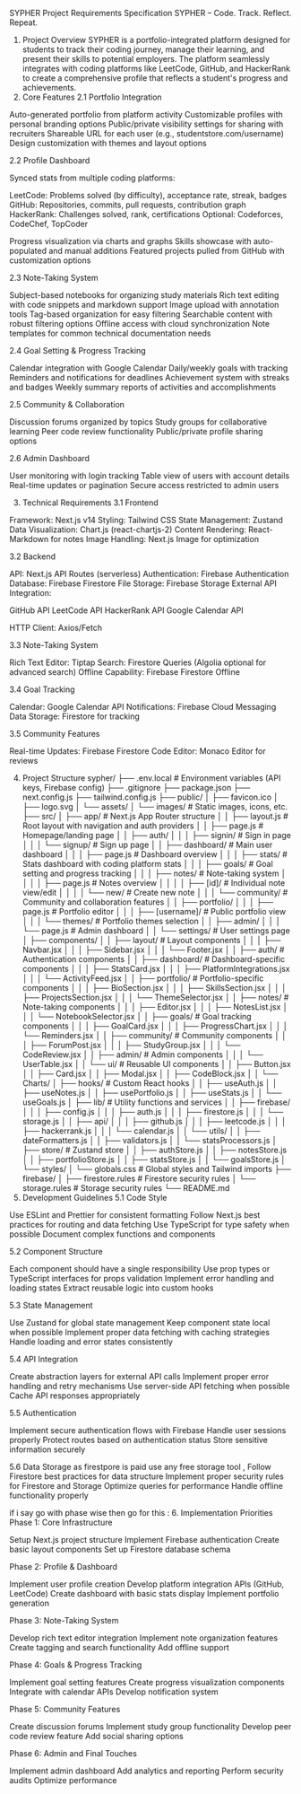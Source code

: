 SYPHER Project Requirements Specification
SYPHER – Code. Track. Reflect. Repeat.
1. Project Overview
SYPHER is a portfolio-integrated platform designed for students to track their coding journey, manage their learning, and present their skills to potential employers. The platform seamlessly integrates with coding platforms like LeetCode, GitHub, and HackerRank to create a comprehensive profile that reflects a student's progress and achievements.
2. Core Features
2.1 Portfolio Integration

Auto-generated portfolio from platform activity
Customizable profiles with personal branding options
Public/private visibility settings for sharing with recruiters
Shareable URL for each user (e.g., studentstore.com/username)
Design customization with themes and layout options

2.2 Profile Dashboard

Synced stats from multiple coding platforms:

LeetCode: Problems solved (by difficulty), acceptance rate, streak, badges
GitHub: Repositories, commits, pull requests, contribution graph
HackerRank: Challenges solved, rank, certifications
Optional: Codeforces, CodeChef, TopCoder


Progress visualization via charts and graphs
Skills showcase with auto-populated and manual additions
Featured projects pulled from GitHub with customization options

2.3 Note-Taking System

Subject-based notebooks for organizing study materials
Rich text editing with code snippets and markdown support
Image upload with annotation tools
Tag-based organization for easy filtering
Searchable content with robust filtering options
Offline access with cloud synchronization
Note templates for common technical documentation needs

2.4 Goal Setting & Progress Tracking

Calendar integration with Google Calendar
Daily/weekly goals with tracking
Reminders and notifications for deadlines
Achievement system with streaks and badges
Weekly summary reports of activities and accomplishments

2.5 Community & Collaboration

Discussion forums organized by topics
Study groups for collaborative learning
Peer code review functionality
Public/private profile sharing options

2.6 Admin Dashboard

User monitoring with login tracking
Table view of users with account details
Real-time updates or pagination
Secure access restricted to admin users

3. Technical Requirements
3.1 Frontend

Framework: Next.js v14
Styling: Tailwind CSS
State Management: Zustand
Data Visualization: Chart.js (react-chartjs-2)
Content Rendering: React-Markdown for notes
Image Handling: Next.js Image for optimization

3.2 Backend

API: Next.js API Routes (serverless)
Authentication: Firebase Authentication
Database: Firebase Firestore
File Storage: Firebase Storage
External API Integration:

GitHub API
LeetCode API
HackerRank API
Google Calendar API


HTTP Client: Axios/Fetch

3.3 Note-Taking System

Rich Text Editor: Tiptap
Search: Firestore Queries (Algolia optional for advanced search)
Offline Capability: Firebase Firestore Offline

3.4 Goal Tracking

Calendar: Google Calendar API
Notifications: Firebase Cloud Messaging
Data Storage: Firestore for tracking

3.5 Community Features

Real-time Updates: Firebase Firestore
Code Editor: Monaco Editor for reviews

4. Project Structure
sypher/
├── .env.local                # Environment variables (API keys, Firebase config)
├── .gitignore
├── package.json
├── next.config.js
├── tailwind.config.js
├── public/
│   ├── favicon.ico
│   ├── logo.svg
│   └── assets/
│       └── images/           # Static images, icons, etc.
├── src/
│   ├── app/                  # Next.js App Router structure
│   │   ├── layout.js         # Root layout with navigation and auth providers
│   │   ├── page.js           # Homepage/landing page
│   │   ├── auth/
│   │   │   ├── signin/       # Sign in page
│   │   │   └── signup/       # Sign up page
│   │   ├── dashboard/        # Main user dashboard
│   │   │   ├── page.js       # Dashboard overview
│   │   │   ├── stats/        # Stats dashboard with coding platform stats
│   │   │   ├── goals/        # Goal setting and progress tracking
│   │   │   ├── notes/        # Note-taking system
│   │   │   │   ├── page.js   # Notes overview
│   │   │   │   ├── [id]/     # Individual note view/edit
│   │   │   │   └── new/      # Create new note
│   │   │   └── community/    # Community and collaboration features
│   │   ├── portfolio/
│   │   │   ├── page.js       # Portfolio editor
│   │   │   ├── [username]/   # Public portfolio view
│   │   │   └── themes/       # Portfolio themes selection
│   │   ├── admin/
│   │   │   └── page.js       # Admin dashboard
│   │   └── settings/         # User settings page
│   ├── components/
│   │   ├── layout/           # Layout components
│   │   │   ├── Navbar.jsx
│   │   │   ├── Sidebar.jsx
│   │   │   └── Footer.jsx
│   │   ├── auth/             # Authentication components
│   │   ├── dashboard/        # Dashboard-specific components
│   │   │   ├── StatsCard.jsx
│   │   │   ├── PlatformIntegrations.jsx
│   │   │   └── ActivityFeed.jsx
│   │   ├── portfolio/        # Portfolio-specific components
│   │   │   ├── BioSection.jsx
│   │   │   ├── SkillsSection.jsx
│   │   │   ├── ProjectsSection.jsx
│   │   │   └── ThemeSelector.jsx
│   │   ├── notes/            # Note-taking components
│   │   │   ├── Editor.jsx
│   │   │   ├── NotesList.jsx
│   │   │   └── NotebookSelector.jsx
│   │   ├── goals/            # Goal tracking components
│   │   │   ├── GoalCard.jsx
│   │   │   ├── ProgressChart.jsx
│   │   │   └── Reminders.jsx
│   │   ├── community/        # Community components
│   │   │   ├── ForumPost.jsx
│   │   │   ├── StudyGroup.jsx
│   │   │   └── CodeReview.jsx
│   │   ├── admin/            # Admin components
│   │   │   └── UserTable.jsx
│   │   └── ui/               # Reusable UI components
│   │       ├── Button.jsx
│   │       ├── Card.jsx
│   │       ├── Modal.jsx
│   │       ├── CodeBlock.jsx
│   │       └── Charts/
│   ├── hooks/                # Custom React hooks
│   │   ├── useAuth.js
│   │   ├── useNotes.js
│   │   ├── usePortfolio.js
│   │   ├── useStats.js
│   │   └── useGoals.js
│   ├── lib/                  # Utility functions and services
│   │   ├── firebase/
│   │   │   ├── config.js
│   │   │   ├── auth.js
│   │   │   ├── firestore.js
│   │   │   └── storage.js
│   │   ├── api/
│   │   │   ├── github.js
│   │   │   ├── leetcode.js
│   │   │   ├── hackerrank.js
│   │   │   └── calendar.js
│   │   └── utils/
│   │       ├── dateFormatters.js
│   │       ├── validators.js
│   │       └── statsProcessors.js
│   ├── store/                # Zustand store
│   │   ├── authStore.js
│   │   ├── notesStore.js
│   │   ├── portfolioStore.js
│   │   ├── statsStore.js
│   │   └── goalsStore.js
│   └── styles/
│       └── globals.css       # Global styles and Tailwind imports
├── firebase/
│   ├── firestore.rules       # Firestore security rules
│   └── storage.rules         # Storage security rules
└── README.md
5. Development Guidelines
5.1 Code Style

Use ESLint and Prettier for consistent formatting
Follow Next.js best practices for routing and data fetching
Use TypeScript for type safety when possible
Document complex functions and components

5.2 Component Structure

Each component should have a single responsibility
Use prop types or TypeScript interfaces for props validation
Implement error handling and loading states
Extract reusable logic into custom hooks

5.3 State Management

Use Zustand for global state management
Keep component state local when possible
Implement proper data fetching with caching strategies
Handle loading and error states consistently

5.4 API Integration

Create abstraction layers for external API calls
Implement proper error handling and retry mechanisms
Use server-side API fetching when possible
Cache API responses appropriately

5.5 Authentication

Implement secure authentication flows with Firebase
Handle user sessions properly
Protect routes based on authentication status
Store sensitive information securely

5.6 Data Storage
as firestpore is paid use any free storage tool  , 
Follow Firestore best practices for data structure
Implement proper security rules for Firestore and Storage
Optimize queries for performance
Handle offline functionality properly







if i say go with phase wise then go for this : 
6. Implementation Priorities
Phase 1: Core Infrastructure

Setup Next.js project structure
Implement Firebase authentication
Create basic layout components
Set up Firestore database schema

Phase 2: Profile & Dashboard

Implement user profile creation
Develop platform integration APIs (GitHub, LeetCode)
Create dashboard with basic stats display
Implement portfolio generation

Phase 3: Note-Taking System

Develop rich text editor integration
Implement note organization features
Create tagging and search functionality
Add offline support

Phase 4: Goals & Progress Tracking

Implement goal setting features
Create progress visualization components
Integrate with calendar APIs
Develop notification system

Phase 5: Community Features

Create discussion forums
Implement study group functionality
Develop peer code review feature
Add social sharing options

Phase 6: Admin and Final Touches

Implement admin dashboard
Add analytics and reporting
Perform security audits
Optimize performance
